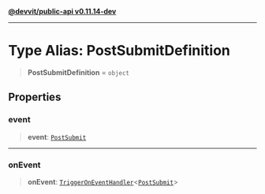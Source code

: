 [**@devvit/public-api v0.11.14-dev**](../README.md)

---

# Type Alias: PostSubmitDefinition

> **PostSubmitDefinition** = `object`

## Properties

<a id="event"></a>

### event

> **event**: [`PostSubmit`](PostSubmit.md)

---

<a id="onevent"></a>

### onEvent

> **onEvent**: [`TriggerOnEventHandler`](TriggerOnEventHandler.md)\<[`PostSubmit`](../@devvit/namespaces/EventTypes/interfaces/PostSubmit.md)\>
